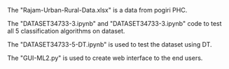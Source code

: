 The "Rajam-Urban-Rural-Data.xlsx" is a data from pogiri PHC.

The "DATASET34733-3.ipynb" and "DATASET34733-3.ipynb" code to test all 5 classification algorithms on dataset.


The "DATASET34733-5-DT.ipynb" is used to test the dataset using DT.


The "GUI-ML2.py" is used to create web interface to the end users.
